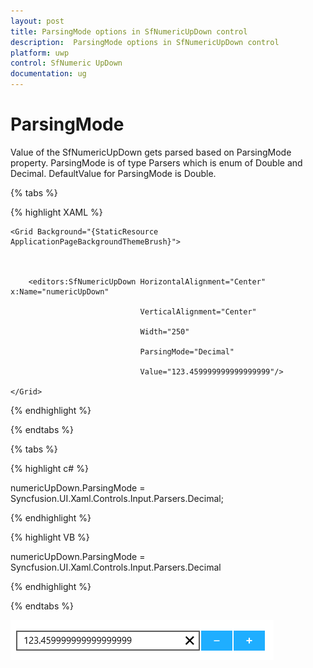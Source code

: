 ```yaml
---
layout: post
title: ParsingMode options in SfNumericUpDown control 
description:  ParsingMode options in SfNumericUpDown control 
platform: uwp
control: SfNumeric UpDown
documentation: ug
---
```


# ParsingMode

Value of the SfNumericUpDown gets parsed based on ParsingMode property. ParsingMode is of type Parsers which is enum of Double and Decimal. DefaultValue for ParsingMode is Double.

{% tabs %}

{% highlight XAML %}

<Page xmlns:editors="using:Syncfusion.UI.Xaml.Controls.Input">



    <Grid Background="{StaticResource ApplicationPageBackgroundThemeBrush}">



        <editors:SfNumericUpDown HorizontalAlignment="Center" x:Name="numericUpDown"

                                 VerticalAlignment="Center"

                                 Width="250" 

                                 ParsingMode="Decimal"

                                 Value="123.459999999999999999"/>

    </Grid>

</Page>

{% endhighlight %}

{% endtabs %}

{% tabs %}

{% highlight c# %}

numericUpDown.ParsingMode = Syncfusion.UI.Xaml.Controls.Input.Parsers.Decimal;

{% endhighlight %}

{% highlight VB %}

numericUpDown.ParsingMode = Syncfusion.UI.Xaml.Controls.Input.Parsers.Decimal

{% endhighlight %}

{% endtabs %}

![](Concepts_images/Concepts_img7.png)
